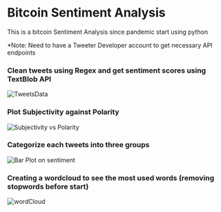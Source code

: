 # Bitcoin Sentiment Analysis
This is a bitcoin Sentiment Analysis since pandemic start using python

*Note: Need to have a Tweeter Developer account to get necessary API endpoints
### Clean tweets using Regex and get sentiment scores using TextBlob API
![TweetsData](https://user-images.githubusercontent.com/41314782/133948605-ce8a0f83-6926-430d-a36c-7e1ce776a064.png)

### Plot Subjectivity against Polarity
![Subjectivity vs  Polarity](https://user-images.githubusercontent.com/41314782/133948686-001af886-c724-45ee-97ff-e2a7cace7fa0.png)

### Categorize each tweets into three groups
![Bar Plot on sentiment](https://user-images.githubusercontent.com/41314782/133948711-23aec7a0-8f29-4307-a742-0a6eaa527b51.png)


### Creating a wordcloud to see the most used words (removing stopwords before start)
![wordCloud](https://user-images.githubusercontent.com/41314782/133948735-893603eb-8dd9-416b-a102-537b36bbc1e2.png)
